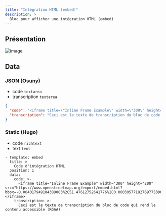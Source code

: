 ```yaml
---
title: "Intégration HTML (embed)"
description: >
  Bloc pour afficher une intégration HTML (embed)
---
```


## Présentation

![image](https://user-images.githubusercontent.com/7761386/170998352-6bfbde23-d7f6-42a3-90aa-55cdc3dead75.jpg)


## Data

### JSON (Osuny)

* code ```textarea```
* transcription ```textarea```

```json
{
  "code": "<iframe title=\"Inline Frame Example\" width=\"300\" height=\"200\" src=\"https://www.openstreetmap.org/export/embed.html?bbox=-0.004017949104309083%2C51.47612752641776%2C0.00030577182769775396%2C51.478569861898606&layer=mapnik\"></iframe>",
  "transcription": "Ceci est le texte de transcription du bloc de code qui rend le contenu accessible (RGAA)"
}
```

### Static (Hugo)

* code ```richtext```
* text ```text```

```
- template: embed
  title: >
    Code d'intégration HTML
  position: 1
  data:
    code: >-
      <iframe title="Inline Frame Example" width="300" height="200" src="https://www.openstreetmap.org/export/embed.html?bbox=-0.004017949104309083%2C51.47612752641776%2C0.00030577182769775396%2C51.478569861898606&amp;layer=mapnik"></iframe>
    transcription: >-
      Ceci est le texte de transcription du bloc de code qui rend le contenu accessible (RGAA)
```
